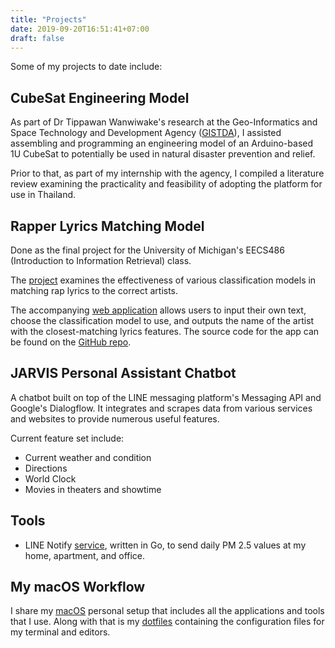 ```yaml
---
title: "Projects"
date: 2019-09-20T16:51:41+07:00
draft: false
---
```


Some of my projects to date include:

## CubeSat Engineering Model

As part of Dr Tippawan Wanwiwake's research at the Geo-Informatics and Space Technology and Development Agency ([GISTDA](https://gistda.or.th/main/en)), I assisted assembling and programming an engineering model of an Arduino-based 1U CubeSat to potentially be used in natural disaster prevention and relief.

Prior to that, as part of my internship with the agency, I compiled a literature review examining the practicality and feasibility of adopting the platform for use in Thailand.

## Rapper Lyrics Matching Model

Done as the final project for the University of Michigan's EECS486 (Introduction to Information Retrieval) class.

The [project](https://github.com/tansawit/rap-artist-classifier) examines the effectiveness of various classification models in matching rap lyrics to the correct artists.

The accompanying [web application](https://rap-match.herokuapp.com/) allows users to input their own text, choose the classification model to use, and outputs the name of the artist with the closest-matching lyrics features. The source code for the app can be found on the [GitHub repo](https://github.com/tansawit/rap-match).

## JARVIS Personal Assistant Chatbot

A chatbot built on top of the LINE messaging platform's Messaging API and Google's Dialogflow. It integrates and scrapes data from various services and websites to provide numerous useful features.

Current feature set include:

- Current weather and condition
- Directions
- World Clock
- Movies in theaters and showtime

## Tools

- LINE Notify [service](https://github.com/tansawit/aqi-daily-notify), written in Go, to send daily PM 2.5 values at my home, apartment, and office.

## My macOS Workflow

I share my [macOS](https://github.com/tansawit/my-mac-setup) personal setup that includes all the applications and tools that I use. Along with that is my [dotfiles](https://github.com/tansawit/dotfiles) containing the configuration files for my terminal and editors.
